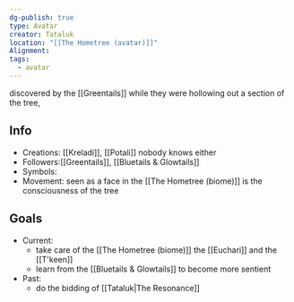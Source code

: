 ```yaml
---
dg-publish: true
type: Avatar
creator: Tataluk
location: "[[The Hometree (avatar)]]"
Alignment: 
tags:
  - avatar
---
```

discovered by the [[Greentails]] while they were hollowing out a section of the tree,
## Info
- Creations: [[Kreladi]], [[Potali]] nobody knows either
- Followers:[[Greentails]], [[Bluetails & Glowtails]]
- Symbols: 
- Movement: seen as a face in the [[The Hometree (biome)]] is the consciousness of the tree

## Goals
- Current:
	- take care of the [[The Hometree (biome)]] the [[Euchari]] and the [[T'keen]]
	- learn from the [[Bluetails & Glowtails]] to become more sentient
- Past:
	- do the bidding of [[Tataluk|The Resonance]]